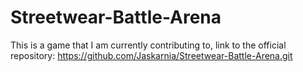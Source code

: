 # Streetwear-Battle-Arena
This is a game that I am currently contributing to, link to the official repository: https://github.com/Jaskarnia/Streetwear-Battle-Arena.git
